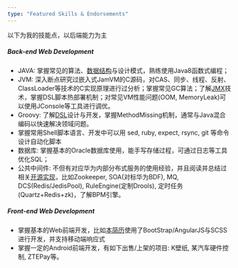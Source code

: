 ```yaml
---
type: "Featured Skills & Endorsements"
---
```


以下为我的技能点，以后端能力为主

##### Back-end Web Development
* JAVA: 掌握常见的算法、[数据结构](http://www.jianshu.com/notebooks/625384/latest)与设计模式，熟练使用Java8函数式编程；
* JVM: 深入断点研究过嵌入式JamVM的C源码，对CAS、同步、线程、反射、ClassLoader等技术的C实现原理进行过分析；掌握常见GC算法；了解[JMX](http://www.jianshu.com/p/a43f2990a29e)技术，掌握DSL脚本热部署机制；对常见VM性能问题(OOM, MemoryLeak)可以使用JConsole等工具进行调优。
* Groovy: 了解[DSL](http://www.jianshu.com/p/17266c5b8d1c)设计与开发，掌握MethodMissing机制，通常与Java混合编码以快速解决领域问题。
* 掌握常用Shell脚本语言、开发中可以用 sed, ruby, expect, rsync, git 等命令设计自动化脚本
* 数据库: 掌握基本的Oracle数据库使用，能手写存储过程，可通过日志等工具优化SQL；
* 公共中间件: 不但有对应华为内部分布式服务的使用经验，并且阅读并总结过相关[开源实现](http://www.jianshu.com/notebooks/6640901/latest)，比如Zookeeper, SOA(对标华为BDF), MQ, DCS(Redis/JedisPool), RuleEngine(定制Drools), 定时任务(Quartz+Redis+zk)，了解BPM引擎。

##### Front-end Web Development
* 掌握基本的Web前端开发，比如[本简历](https://github.com/miao1007/miao1007.github.io)使用了BootStrap/AngularJS与SCSS进行开发，并支持移动端响应式
* 掌握一定的Android前端开发，有如下出售/上架的项目: K壁纸, 某汽车硬件控制, ZTEPay等。
